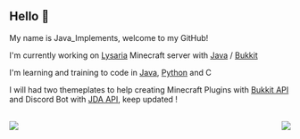 ## Hello 👋 
My name is Java_Implements, welcome to my GitHub!


I'm currently working on [Lysaria](https://lysaria.fr) Minecraft server with [Java](https://www.java.com/) / [Bukkit](https://bukkit.org/) 

I'm learning and training to code in [Java](https://www.java.com/), [Python](https://www.python.org/) and C

I will had two themeplates to help creating Minecraft Plugins with [Bukkit API](https://bukkit.org/) and Discord Bot with [JDA API](https://github.com/DV8FromTheWorld/JDA), keep updated !

<br/>

<img align="right" src="https://github-readme-stats.vercel.app/api?username=JavaImplements&show_icons=true&theme=tokyonight" />
<img align="left" src="https://github-readme-stats.vercel.app/api/top-langs/?username=JavaImplements&theme=tokyonight" />
<!--
**JavaImplements/JavaImplements** is a ✨ _special_ ✨ repository because its `README.md` (this file) appears on your GitHub profile.

Here are some ideas to get you started:

- 🔭 I’m currently working on ...
- 🌱 I’m currently learning ...
- 👯 I’m looking to collaborate on ...
- 🤔 I’m looking for help with ...
- 💬 Ask me about ...
- 📫 How to reach me: ...
- 😄 Pronouns: ...
- ⚡ Fun fact: ...
-->
